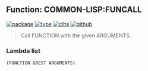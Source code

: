 ## Function: COMMON-LISP:FUNCALL
[![package](https://img.shields.io/badge/Package-COMMON--LISP-5f9ea0.svg?style=social&colorA=999999)](../) [![type](https://img.shields.io/badge/Type-Function-5f9ea0.svg?style=social&colorA=999999)](../#function) [![clhs](https://img.shields.io/badge/CLHS-FUNCALL-5f9ea0.svg?style=social&colorA=999999)](http://www.lispworks.com/documentation/HyperSpec/Body/f_funcal.htm) [![github](https://img.shields.io/badge/GitHub-View_the_source-5f9ea0.svg?style=social&colorA=999999&logo=github)](https://github.com/sbcl/sbcl/blob/master/src/code/eval.lisp/) 

> Call FUNCTION with the given ARGUMENTS.

### Lambda list
```
(FUNCTION &REST ARGUMENTS)
```
